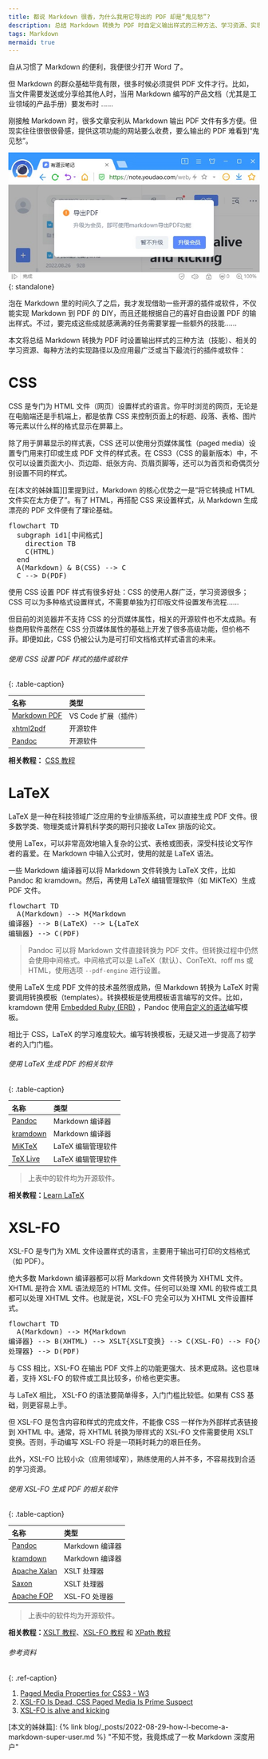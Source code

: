 ```yaml
---
title: 都说 Markdown 很香，为什么我用它导出的 PDF 却是“鬼见愁”?
description: 总结 Markdown 转换为 PDF 时自定义输出样式的三种方法、学习资源、实现路径以及相关的插件或软件。
tags: Markdown
mermaid: true
---
```


自从习惯了 Markdown 的便利，我便很少打开 Word 了。

但 Markdown 的群众基础毕竟有限，很多时候必须提供 PDF 文件才行。比如，当文件需要发送或分享给其他人时，当用 Markdown 编写的产品文档（尤其是工业领域的产品手册）要发布时 ……

刚接触 Markdown 时，很多文章安利从 Markdown 输出 PDF 文件有多方便。但现实往往很很很骨感，提供这项功能的网站要么收费，要么输出的 PDF 难看到“鬼见愁”。

![升级会员才能使用的功能](/assets/images/post/markdown/youdao-buying-VIP-to-export-PDF-from-md.jpg "升级会员才能使用Markdown转换PDF功能"){: standalone}

泡在 Markdown 里的时间久了之后，我才发现借助一些开源的插件或软件，不仅能实现 Markdown 到 PDF 的 DIY，而且还能根据自己的喜好自由设置 PDF 的输出样式。不过，要完成这些成就感满满的任务需要掌握一些额外的技能……

本文将总结 Markdown 转换为 PDF 时设置输出样式的三种方法（技能）、相关的学习资源、每种方法的实现路径以及应用最广泛或当下最流行的插件或软件：

# CSS

CSS 是专门为 HTML 文件（网页）设置样式的语言。你平时浏览的网页，无论是在电脑端还是手机端上，都是依靠 CSS 来控制页面上的标题、段落、表格、图片等元素以什么样的格式显示在屏幕上。

除了用于屏幕显示的样式表，CSS 还可以使用分页媒体属性（paged media）设置专门用来打印或生成 PDF 文件的样式表。在 CSS3（CSS 的最新版本）中，不仅可以设置页面大小、页边距、纸张方向、页眉页脚等，还可以为首页和奇偶页分别设置不同的样式。

在[本文的姊妹篇][]里提到过，Markdown 的核心优势之一是“将它转换成 HTML 文件实在太方便了”。有了 HTML，再搭配 CSS 来设置样式，从 Markdown 生成漂亮的 PDF 文件便有了理论基础。

<pre class="mermaid">
flowchart TD
  subgraph id1[中间格式]
    direction TB
    C(HTML)
  end
  A(Markdown) & B(CSS) --> C
  C --> D(PDF)
</pre>
 
使用 CSS 设置 PDF 样式有很多好处：CSS 的使用人群广泛，学习资源很多；CSS 可以为多种格式设置样式，不需要单独为打印版文件设置发布流程……

但目前的浏览器并不支持 CSS 的分页媒体属性，相关的开源软件也不太成熟。有些商用软件虽然在 CSS 分页媒体属性的基础上开发了很多高级功能，但价格不菲。即便如此，CSS 仍被公认为是可打印文档格式样式语言的未来。

###### 使用 CSS 设置 PDF 样式的插件或软件
{: .table-caption}

|  名称  |  类型  |
|:---|:---|
|  [Markdown PDF][]  |  VS Code 扩展（插件）  |
|  [xhtml2pdf][]  |  开源软件  |
|  [Pandoc][]  |  开源软件  |

**相关教程：** [CSS 教程](https://www.w3school.com.cn/css/index.asp)

# LaTeX

LaTeX 是一种在科技领域广泛应用的专业排版系统，可以直接生成 PDF 文件。很多数学类、物理类或计算机科学类的期刊只接收 LaTex 排版的论文。

使用 LaTex，可以非常高效地输入复杂的公式、表格或图表，深受科技论文写作者的喜爱。在 Markdown 中输入公式时，使用的就是 LaTeX 语法。

一些 Markdown 编译器可以将 Markdown 文件转换为 LaTeX 文件，比如 Pandoc 和 kramdown。然后，再使用 LaTeX 编辑管理软件（如 MiKTeX）生成 PDF 文件。

<pre class="mermaid">
flowchart TD
  A(Markdown) --> M{Markdown<br>编译器} --> B(LaTeX) --> L{LaTeX<br>编辑器} --> C(PDF)
</pre>

> Pandoc 可以将 Markdown 文件直接转换为 PDF 文件。但转换过程中仍然会使用中间格式。中间格式可以是 LaTeX（默认）、ConTeXt、roff ms 或 HTML，使用选项 `--pdf-engine` 进行设置。

使用 LaTeX 生成 PDF 文件的技术虽然很成熟，但 Markdown 转换为 LaTeX 时需要调用转换模板（templates）。转换模板是使用模板语言编写的文件。比如，kramdown 使用 [Embedded Ruby (ERB)][ERB] ，Pandoc 使用[自定义的语法][Pandoc模板语法]编写模板。

相比于 CSS，LaTeX 的学习难度较大。编写转换模板，无疑又进一步提高了初学者的入门门槛。

###### 使用 LaTeX 生成 PDF 的相关软件
{: .table-caption}

|  名称  |  类型  |
|:---|:---|
|  [Pandoc][]  |  Markdown 编译器  |
|  [kramdown][]  |  Markdown 编译器  |
|  [MiKTeX][]  |  LaTeX 编辑管理软件  |
|  [TeX Live][]  |  LaTeX 编辑管理软件  |

> 上表中的软件均为开源软件。

**相关教程：**[Learn LaTeX](https://www.learnlatex.org/en/)

# XSL-FO

XSL-FO 是专门为 XML 文件设置样式的语言，主要用于输出可打印的文档格式（如 PDF）。

绝大多数 Markdown 编译器都可以将 Markdown 文件转换为 XHTML 文件。XHTML 是符合 XML 语法规范的 HTML 文件。任何可以处理 XML 的软件或工具都可以处理 XHTML 文件。也就是说，XSL-FO 完全可以为 XHTML 文件设置样式。

<pre class="mermaid">
flowchart TD
  A(Markdown) --> M{Markdown<br>编译器} --> B(XHTML) --> XSLT{XSLT变换} --> C(XSL-FO) --> FO{XSL-FO<br>处理器} --> D(PDF)
</pre>

与 CSS 相比，XSL-FO 在输出 PDF 文件上的功能更强大、技术更成熟。这也意味着，支持 XSL-FO 的软件或工具比较多，价格也更实惠。

与 LaTeX 相比， XSL-FO 的语法要简单得多，入门门槛比较低。如果有 CSS 基础，则更容易上手。

但 XSL-FO 是包含内容和样式的完成文件，不能像 CSS 一样作为外部样式表链接到 XHTML 中。通常，将 XHTML 转换为带样式的 XSL-FO 文件需要使用 XSLT 变换。否则，手动编写 XSL-FO 将是一项耗时耗力的艰巨任务。

此外，XSL-FO 比较小众（应用领域窄），熟练使用的人并不多，不容易找到合适的学习资源。

###### 使用 XSL-FO 生成 PDF 的相关软件
{: .table-caption}

|  名称  |  类型  |
|:---|:---|
|  [Pandoc][]  |  Markdown 编译器  |
|  [kramdown][]  |  Markdown 编译器  |
|  [Apache Xalan][Xalan]  |  XSLT 处理器   |
|  [Saxon][]  |  XSLT 处理器  |
|  [Apache FOP][FOP]  |  XSL-FO 处理器  |

> 上表中的软件均为开源软件。

**相关教程：**[XSLT 教程][XSLT]、[XSL-FO 教程][XSL-FO] 和 [XPath 教程][XPath]

###### 参考资料
{: .ref-caption}

1. [Paged Media Properties for CSS3 - W3](https://www.w3.org/1999/06/WD-css3-page-19990623#:~:text=Paged%20Media%20Properties%20for%20CSS3%201%201.%20Requirements,only%20to%20the%20%27before%3A%27%20and%20%27after%3A%27%20pseudo-elements.%20)
2. [XSL-FO Is Dead, CSS Paged Media Is Prime Suspect](https://readwritecode.net/ebooks/2019/04/27/xsl-fo-is-dead-css-paged-media-is-prime-suspect.html)
3. [XSL-FO is alive and kicking](https://readwritecode.net/ebooks/2019/04/28/xsl-fo-is-alive-and-kicking.html)


<!-- link definition -->
[本文的姊妹篇]: {% link blog/_posts/2022-08-29-how-I-become-a-markdown-super-user.md %} "不知不觉，我竟炼成了一枚 Markdown 深度用户"

[Markdown PDF]: https://marketplace.visualstudio.com/items?itemName=yzane.markdown-pdf "Markdown PDF 扩展"
[xhtml2pdf]: https://xhtml2pdf.readthedocs.io/en/stable/# "xhtml2pdf 官方文档"
[Pandoc]: https://pandoc.org/MANUAL.html "Pandoc 官方文档"
[kramdown]: https://kramdown.gettalong.org/index.html "kramdown 官网"
[MiKTeX]: https://miktex.org/ "MikTex 官网"
[TeX Live]: https://tug.org/texlive/ "Tex Live 官网"
[Xalan]: https://xalan.apache.org/ "Apache Xalan 官网"
[Saxon]: https://www.saxonica.com/welcome/welcome.xml "Saxon 官网"
[FOP]: https://xmlgraphics.apache.org/fop/ "Apache FOP 官网"

[ERB]: https://github.com/ruby/erb "ERB 的 Github 存储库"
[Pandoc模板语法]: https://pandoc.org/MANUAL.html#templates

[XSLT]: https://www.w3school.com.cn/xsl/index.asp
[XSL-FO]: https://www.w3school.com.cn/xslfo/index.asp
[XPath]: https://www.w3school.com.cn/xpath/index.asp